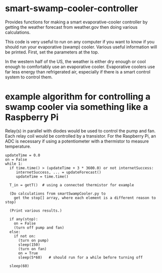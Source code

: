 # smart-swamp-cooler-controller
Provides functions for making a smart evaporative-cooler controller by getting the weather forecast from weather.gov then doing various calculations.

This code is very useful to run on any computer if you want to know if you should run your evaporative (swamp) cooler. Various useful information will be printed. First, set the parameters at the top.

In the western half of the US, the weather is either dry enough or cool enough to comfortably use an evaporative cooler. Evaporative coolers use far less energy than refrigerated air, especially if there is a smart control system to control them.


# example algorithm for controlling a swamp cooler via something like a Raspberry Pi
Relay(s) in parallel with diodes would be used to control the pump and fan.
Each relay coil would be controlled by a transistor.
For the Raspberry Pi, an ADC is necessary if using a potentiometer with a thermistor to measure temperature.
```
updateTime = 0.0
on = False
while 1:
  if time.time() > (updateTime + 3 * 3600.0) or not internetSuccess:
     internetSuccess, ... = updateForecast()
     updateTime = time.time()

  T_in = getT()  # using a connected thermistor for example

  (Do calculations from smartSwampCooler.py to
    get the stop[] array, where each element is a different reason to stop)

  (Print various results.)

  if any(stop):
    on = False
    (turn off pump and fan)
  else:
    if not on:
      (turn on pump)
      sleep(150)
      (turn on fan)
      on = True
      sleep(5*60)   # should run for a while before turning off

  sleep(60)
```

